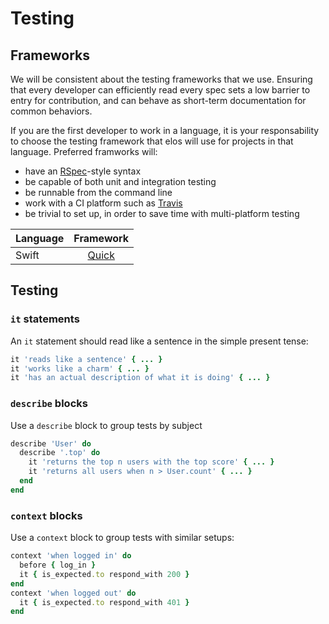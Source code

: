 Testing
=======

Frameworks
----------

We will be consistent about the testing frameworks that we use. Ensuring that every developer can efficiently read every spec sets a low barrier to entry for contribution, and can behave as short-term documentation for common behaviors.

If you are the first developer to work in a language, it is your responsability to choose the testing framework that elos will use for projects in that language. Preferred framworks will:

- have an [RSpec](http://rspec.info/)-style syntax
- be capable of both unit and integration testing
- be runnable from the command line
- work with a CI platform such as [Travis](https://travis-ci.org/first_sync)
- be trivial to set up, in order to save time with multi-platform testing

| Language | Framework                               |
| -------- | :-------------------------------------: |
| Swift    | [Quick](https://github.com/Quick/Quick) |

Testing
-------

### `it` statements

An `it` statement should read like a sentence in the simple present tense:

```ruby
it 'reads like a sentence' { ... }
it 'works like a charm' { ... }
it 'has an actual description of what it is doing' { ... }
```

### `describe` blocks

Use a `describe` block to group tests by subject

```ruby
describe 'User' do
  describe '.top' do
    it 'returns the top n users with the top score' { ... }
    it 'returns all users when n > User.count' { ... }
  end
end
```

### `context` blocks

Use a `context` block to group tests with similar setups:

```ruby
context 'when logged in' do
  before { log_in }
  it { is_expected.to respond_with 200 }
end
context 'when logged out' do
  it { is_expected.to respond_with 401 }
end
```
